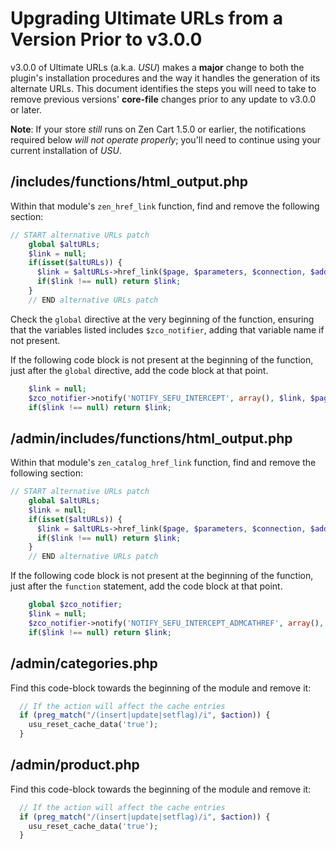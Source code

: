 # Upgrading Ultimate URLs from a Version Prior to v3.0.0

v3.0.0 of Ultimate URLs (a.k.a. _USU_) makes a **major** change to both the plugin's installation procedures and the way it handles the generation of its alternate URLs.  This document identifies the steps you will need to take to remove previous versions' **core-file** changes prior to any update to v3.0.0 or later.

**Note**: If your store _still_ runs on Zen Cart 1.5.0 or earlier, the notifications required below _will not operate properly_; you'll need to continue using your current installation of _USU_.

## /includes/functions/html_output.php

Within that module's `zen_href_link` function, find and remove the following section:

```php
// START alternative URLs patch
    global $altURLs;
	$link = null;
    if(isset($altURLs)) {
      $link = $altURLs->href_link($page, $parameters, $connection, $add_session_id, $static, $use_dir_ws_catalog);
      if($link !== null) return $link;
    }
    // END alternative URLs patch
```

Check the `global` directive at the very beginning of the function, ensuring that the variables listed includes `$zco_notifier`, adding that variable name if not present.


If the following code block is not present at the beginning of the function, just after the `global` directive, add the code block at that point.

```php
    $link = null;
    $zco_notifier->notify('NOTIFY_SEFU_INTERCEPT', array(), $link, $page, $parameters, $connection, $add_session_id, $static, $use_dir_ws_catalog);
    if($link !== null) return $link;
``` 

## /admin/includes/functions/html_output.php

Within that module's `zen_catalog_href_link` function, find and remove the following section:

```php
// START alternative URLs patch
    global $altURLs;
	$link = null;
    if(isset($altURLs)) {
      $link = $altURLs->href_link($page, $parameters, $connection, $add_session_id, $static, $use_dir_ws_catalog);
      if($link !== null) return $link;
    }
    // END alternative URLs patch
```

If the following code block is not present at the beginning of the function, just after the `function` statement, add the code block at that point.

```php
    global $zco_notifier;
    $link = null;
    $zco_notifier->notify('NOTIFY_SEFU_INTERCEPT_ADMCATHREF', array(), $link, $page, $parameters, $connection);
    if($link !== null) return $link;
```

## /admin/categories.php

Find this code-block towards the beginning of the module and remove it:

```php
  // If the action will affect the cache entries
  if (preg_match("/(insert|update|setflag)/i", $action)) {
    usu_reset_cache_data('true');
  }
```


## /admin/product.php

Find this code-block towards the beginning of the module and remove it:

```php
  // If the action will affect the cache entries
  if (preg_match("/(insert|update|setflag)/i", $action)) {
    usu_reset_cache_data('true');
  }
```